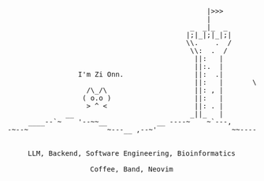<pre>
<div align="center">
                                                
                                                |>>>                           
                                                |                              
                                            _  _|_  _                          
                                           |;|_|;|_|;|                         
                                           \\.    .  /                         
                                            \\:  .  /                          
                                             ||:   |                           
                                             ||:.  |                           
                 I'm Zi Onn.                 ||:  .|                           
                                             ||:   |       \,/                 
                   /\_/\                     ||: , |            /`\            
                  ( o.o )                    ||:   |                           
                   > ^ <                     ||: . |                           
              __                            _||_   |                           
     ____--`~    '--~~__            __ ----~    ~`---,              ___        
-~--~                   ~---__ ,--~'                  ~~----_____-~'   `~----~~


LLM, Backend, Software Engineering, Bioinformatics

Coffee, Band, Neovim

</div>
</pre>
